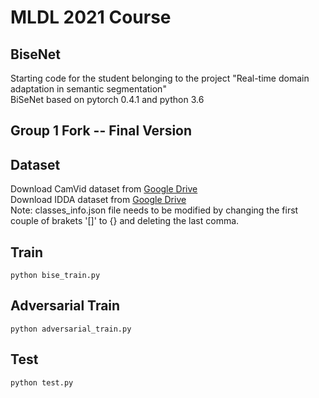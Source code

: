 # MLDL 2021 Course
## BiseNet
Starting code for the student belonging to the project "Real-time domain adaptation in semantic segmentation" <br>
BiSeNet based on pytorch 0.4.1 and python 3.6

## Group 1 Fork -- Final Version

## Dataset  
Download CamVid dataset from [Google Drive](https://drive.google.com/file/d/1CKtkLRVU4tGbqLSyFEtJMoZV2ZZ2KDeA/view?usp=sharing) <br>
Download IDDA dataset from [Google Drive](https://drive.google.com/file/d/1GiUjXp1YBvnJjAf1un07hdHFUrchARa0/view) <br>
Note: classes_info.json file needs to be modified by changing the first couple of brakets '[]' to {} and deleting the last comma.
  
## Train
```
python bise_train.py
```  

## Adversarial Train
```
python adversarial_train.py
```  

## Test
```
python test.py
```
